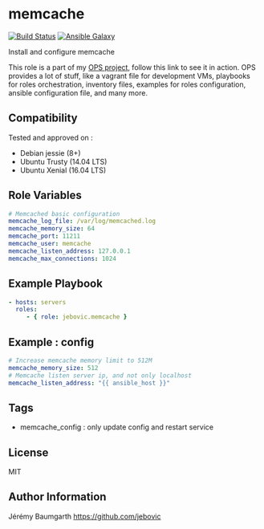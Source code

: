 memcache
=========

[![Build Status](https://travis-ci.org/jebovic/ansible-memcache.svg?branch=master)](https://travis-ci.org/jebovic/ansible-memcache) [![Ansible Galaxy](https://img.shields.io/badge/galaxy-jebovic.memcache-blue.svg?style=flat)](https://galaxy.ansible.com/jebovic/memcache)

Install and configure memcache

This role is a part of my [OPS project](https://github.com/jebovic/ops), follow this link to see it in action. OPS provides a lot of stuff, like a vagrant file for development VMs, playbooks for roles orchestration, inventory files, examples for roles configuration, ansible configuration file, and many more.

Compatibility
-------------

Tested and approved on :

* Debian jessie (8+)
* Ubuntu Trusty (14.04 LTS)
* Ubuntu Xenial (16.04 LTS)

Role Variables
--------------

```yaml
# Memcached basic configuration
memcache_log_file: /var/log/memcached.log
memcache_memory_size: 64
memcache_port: 11211
memcache_user: memcache
memcache_listen_address: 127.0.0.1
memcache_max_connections: 1024
```

Example Playbook
----------------

```yaml
- hosts: servers
  roles:
     - { role: jebovic.memcache }
```

Example : config
----------------

```yaml
# Increase memcache memory limit to 512M
memcache_memory_size: 512
# Memcache listen server ip, and not only localhost
memcache_listen_address: "{{ ansible_host }}"
```

Tags
----

* memcache_config : only update config and restart service

License
-------

MIT

Author Information
------------------

Jérémy Baumgarth https://github.com/jebovic
